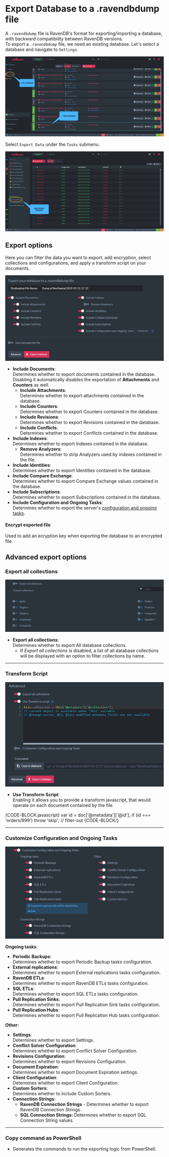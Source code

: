 ﻿# Export Database to a .ravendbdump file

A `.ravendbdump` file is RavenDB's format for exporting/importing a database, with backward compatibility between RavenDB versions.  
To export a `.ravendbdump` file, we need an existing database. Let's select a database and navigate to `Settings`.  

![Figure 1. Settings](images/export-database-select.png "Databases List")

Select `Export Data` under the `Tasks` submenu.  

![Figure 2. Export Database](images/export-database-export-database.png)

## Export options 

Here you can filter the data you want to export, add encryption, select collections and configurations, and apply a transform script on your documents.  

![Figure 3. Export Options](images/export-database-options.png "Export Options")

* **Include Documents**:  
  Determines whether to export documents contained in the database.  
  Disabling it automatically disables the exportation of **Attachments** and **Counters** as well.  
    - **Include Attachments**:  
      Determines whether to export attachments contained in the database.  
    - **Include Counters**:  
      Determines whether to export Counters contained in the database.  
    - **Include Revisions**:  
      Determines whether to export Revisions contained in the database.  
    - **Include Conflicts**:  
      Determines whether to export Conflicts contained in the database.  
* **Include Indexes**:  
  Determines whether to export Indexes contained in the database.  
    - **Remove Analyzers**:  
      Determines whether to strip Analyzers used by indexes contained in the file.  
* **Include Identities**:  
  Determines whether to export Identities contained in the database.  
* **Include Compare Exchange**:  
  Determines whether to export Compare Exchange values contained in the database.  
* **Include Subscriptions**:  
  Determines whether to export Subscriptions contained in the database.  
* **Include Configuration and Ongoing Tasks**:  
  Determines whether to export the server's 
  [configuration and ongoing tasks](../../../studio/database/tasks/export-database#customize-configuration-and-ongoing-tasks).  

#### Encrypt exported file

Used to add an ecryption key when exporting the database to an encrypted file.  

## Advanced export options

### Export all collections

![Figure 4. Advanced Export Options - Export all collections](images/export-database-advanced-collections.png "Advanced export options - Export all collections")

- **Export all collections**:  
  Determines whether to export All database collections.  
    - If _Export all collections_ is disabled, a list of all database collections will be displayed with an option to filter collections by name.  

---

### Transform Script

![Figure 5. Advanced Export Options - Transform Script](images/export-database-advanced-transfrom-script.png "Advanced export options - Transform Script")

- **Use Transform Script**:  
  Enabling it allows you to provide a transform javascript, that would operate on each document contained by the file.  

{CODE-BLOCK:javascript}
var id = doc['@metadata']['@id'];
if (id === 'orders/999')
    throw 'skip'; // filter-out
{CODE-BLOCK/}

---

### Customize Configuration and Ongoing Tasks

![Figure 6. Advanced Export Options - Customize Configuration and Ongoing Tasks](images/export-database-advanced-configuration.png "Advanced export options - Customize Configuration and Ongoing Tasks")

**Ongoing tasks**:  

- **Periodic Backups**:  
  Determines whether to export Periodic Backup tasks configuration.  
- **External replications**:  
  Determines whether to export External replications tasks configuration.  
- **RavenDB ETLs**:  
  Determines whether to export RavenDB ETLs tasks configuration.  
- **SQL ETLs**:  
  Determines whether to export SQL ETLs tasks configuration.  
- **Pull Replication Sinks**:  
  Determines whether to export Pull Replication Sink tasks configuration.  
- **Pull Replication Hubs**:  
  Determines whether to export Pull Replication Hub tasks configuration.  

**Other:**

- **Settings**:  
  Determines whether to export Settings.  
- **Conflict Solver Configuration**:  
  Determines whether to export Conflict Solver Configuration.  
- **Revisions Configuration**:  
  Determines whether to export Revisions Configuration.  
- **Document Expiration**:  
  Determines whether to export Document Expiration settings.  
- **Client Configuration**:  
  Determines whether to export Client Configuration.  
- **Custom Sorters**:  
  Determines whether to include Custom Sorters.  
- **Connection Strings**:  
   - **RavenDB Connection Strings** - Determines whether to export RavenDB Connection Strings.  
   - **SQL Connection Strings:** Determines whether to export SQL Connection String values.  

---

### Copy command as PowerShell

- Generates the commands to run the exporting logic from PowerShell.  
